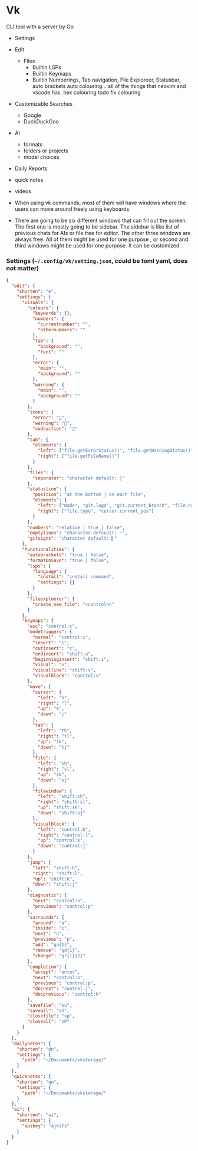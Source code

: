 # Vk

CLI tool with a server by Go

- Settings
- Edit
  - Files
    - Builtin LSPs
    - Builtin Keymaps
    - Builtin Numberings, Tab navigation, File Exploreer, Statusbar, auto brackets auto colouring... all of the things that neovim and vscode has. hex colouring todo fix colouring
- Customizable Searches
  - Google
  - DuckDuckGoo
- AI
  - formats
  - folders or projects
  - model choices
- Daily Reports
- quick notes
- videos

- When using vk commands, most of them will have windows where the users can move around freely using keyboards.
- There are going to be six different windows that can fill out the screen. The first one is mostly going to be sidebar. The sidebar is like list of previous chats for AIs or file tree for editor. The other three windows are always free. All of them might be used for one purpose , or second and third windows might be used for one purpose. It can be customized.

### Settings (`~/.config/vk/setting.json`, could be toml yaml, does not matter)

```json
{
  "edit": {
    "shorten": "e",
    "settings": {
      "visuals": {
        "colours": {
          "keywords": {},
          "numbers": {
            "currentnumber": "",
            "othernumbers": ""
          },
          "tab": {
            "background": "",
            "font": ""
          },
          "error": {
            "main": "",
            "background": ""
          },
          "warning": {
            "main": "",
            "background": ""
          }
        },
        "icons": {
          "error": "",
          "warning": "",
          "codeaction": ""
        },
        "tab": {
          "elements": {
            "left": ["file.getErrorStatus()", "file.getWarningStatus()"],
            "right": ["file.getFileName()"]
          }
        },
        "files": {
          "separator": "character defualt: │"
        },
        "statusline": {
          "position": "at the bottom | on each file",
          "elements": {
            "left": ["mode", "git.logo", "git.current_branch", "file.name"],
            "right": ["file.type", "cursor.current_pos"]
          }
        },
        "numbers": "relative | true | false",
        "emptylines": "character defeualt: ~",
        "gitsigns": "character default: ▎"
      },
      "functionalities": {
        "autobrackets": "true | false",
        "formatOnSave": "true | false",
        "lsps": {
          "language": {
            "install": "install command",
            "settings": {}
          }
        },
        "fileexploerer": {
          "create_new_file": "<control>n"
        }
      },
      "keymaps": {
        "esc": "control:c",
        "modetriggers": {
          "normal": "control:c",
          "insert": "i",
          "cutinsert": "c",
          "endinsert": "shift:a",
          "beginninginsert": "shift:i",
          "visual": "v",
          "visualline": "shift:v",
          "visualblock": "control:v"
        },
        "move": {
          "cursor": {
            "left": "h",
            "right": "l",
            "up": "k",
            "down": "j"
          },
          "tab": {
            "left": "th",
            "right": "tl",
            "up": "tk",
            "down": "tj"
          },
          "file": {
            "left": "sh",
            "right": "sl",
            "up": "sk",
            "down": "sj"
          },
          "filewindow": {
            "left": "shift:sh",
            "right": "shift:sl",
            "up": "shift:sk",
            "down": "shift:sj"
          },
          "visualblock": {
            "left": "control:h",
            "right": "control:l",
            "up": "control:k",
            "down": "control:j"
          }
        },
        "jump": {
          "left": "shift:h",
          "right": "shift:l",
          "up": "shift:k",
          "down": "shift:j"
        },
        "diagnostic": {
          "next": "control:n",
          "previous": "control:p"
        },
        "surrounds": {
          "around": "a",
          "inside": "i",
          "next": "n",
          "previous": "p",
          "add": "ga{1}",
          "remove": "gd{1}",
          "change": "gr{1}{2}"
        },
        "completion": {
          "accept": "enter",
          "next": "control:n",
          "previous": "control:p",
          "docnext": "control:j",
          "docprevious": "control:k"
        },
        "savefile": "su",
        "saveall": "sU",
        "closefile": "sp",
        "closeall": "sP"
      }
    }
  },
  "dailynotes": {
    "shorten": "dn",
    "settings": {
      "path": "~/Documents/vkstorage/"
    }
  },
  "quicknotes": {
    "shorten": "qn",
    "settings": {
      "path": "~/Documents/vkstorage/"
    }
  },
  "ai": {
    "shorten": "ai",
    "settings": {
      "apikey": "ajklfs"
    }
  }
}
```
